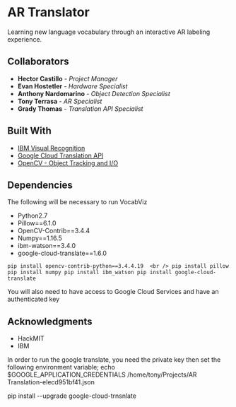 # AR Translator

Learning new language vocabulary through an interactive AR labeling experience.


## Collaborators

* **Hector Castillo** - *Project Manager*
* **Evan Hostetler** - *Hardware Specialist*
* **Anthony Nardomarino** - *Object Detection Specialist* 
* **Tony Terrasa** - *AR Specialist* 
* **Grady Thomas** - *Translation API Specialist* 

## Built With

* [IBM Visual Recognition](https://cloud.ibm.com/catalog/services/visual-recognition)
* [Google Cloud Translation API](https://cloud.google.com/translate/?utm_source=google&utm_medium=cpc&utm_campaign=na-US-all-en-dr-bkws-all-all-trial-e-dr-1007179&utm_content=text-ad-none-any-DEV_c-CRE_297670894993-ADGP_Hybrid+%7C+AW+SEM+%7C+BKWS+%7C+US+%7C+en+%7C+EXA+~+ML/AI+~+Translation+API+~+google+cloud+translate-KWID_43700037004364741-kwd-166600839370&utm_term=KW_google%20cloud%20translate-ST_google+cloud+translate&gclid=Cj0KCQjwn_LrBRD4ARIsAFEQFKue6OWXW_-XTgIPRACTeE5FLx12wreHO63RJapJ-rZMMRt2lUtndhgaAvfXEALw_wcB)
* [OpenCV - Object Tracking and I/O](https://https://opencv.org/)


## Dependencies
The following will be necessary to run VocabViz

- Python2.7
- Pillow==6.1.0
- OpenCV-Contrib==3.4.4
- Numpy==1.16.5
- ibm-watson==3.4.0
- google-cloud-translate==1.6.0

`
pip install opencv-contrib-python==3.4.4.19  <br />
pip install pillow
pip install numpy
pip install ibm_watson
pip install google-cloud-translate
`

You will also need to have access to Google Cloud Services and have an authenticated key

## Acknowledgments

* HackMIT
* IBM


In order to run the google translate, you need the private key
then set the following environment variable;
echo $GOOGLE_APPLICATION_CREDENTIALS
/home/tony/Projects/AR Translation-elecd951bf41.json


pip install --upgrade google-cloud-trnsnlate

